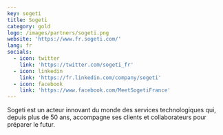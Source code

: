 ```yaml
---
key: sogeti
title: Sogeti
category: gold
logo: /images/partners/sogeti.png
website: 'https://www.fr.sogeti.com/'
lang: fr
socials:
  - icon: twitter
    link: 'https://twitter.com/sogeti_fr'
  - icon: linkedin
    link: 'https://fr.linkedin.com/company/sogeti'
  - icon: facebook
    link: 'https://www.facebook.com/MeetSogetiFrance'
---
```


Sogeti est un acteur innovant du monde des services technologiques qui, depuis plus de 50 ans, accompagne ses clients et collaborateurs pour préparer le futur.